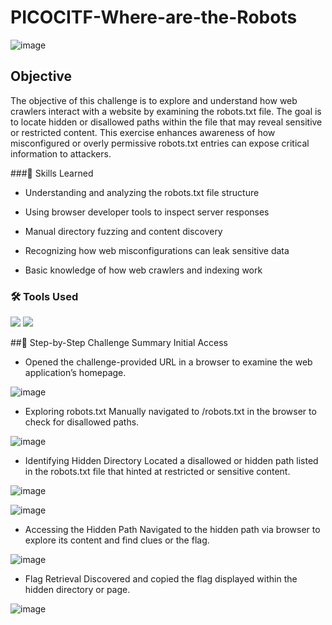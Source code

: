 # PICOCITF-Where-are-the-Robots


![image](https://github.com/user-attachments/assets/41a0c7b0-3a55-419f-a191-497c269f017b)

## Objective
The objective of this challenge is to explore and understand how web crawlers interact with a website by examining the robots.txt file. The goal is to locate hidden or disallowed paths within the file that may reveal sensitive or restricted content. This exercise enhances awareness of how misconfigured or overly permissive robots.txt entries can expose critical information to attackers.

###🧠 Skills Learned

- Understanding and analyzing the robots.txt file structure

- Using browser developer tools to inspect server responses

- Manual directory fuzzing and content discovery

- Recognizing how web misconfigurations can leak sensitive data

- Basic knowledge of how web crawlers and indexing work



### 🛠️ Tools Used
<div> <img src="https://img.shields.io/badge/-Browser%20DevTools-4285F4?&style=for-the-badge&logo=googlechrome&logoColor=white" /> <img src="https://img.shields.io/badge/-picoCTF-ff4757?&style=for-the-badge&logo=ctf&logoColor=white" /> </div>

##🧭 Step-by-Step Challenge Summary
Initial Access
- Opened the challenge-provided URL in a browser to examine the web application’s homepage.

![image](https://github.com/user-attachments/assets/6768eb06-bbb1-4cfc-8859-eb75d5fac048)

- Exploring robots.txt
Manually navigated to /robots.txt in the browser  to check for disallowed paths.

![image](https://github.com/user-attachments/assets/2aad29ca-da74-49bc-b7de-6edc6db4b5c3)


- Identifying Hidden Directory
Located a disallowed or hidden path listed in the robots.txt file that hinted at restricted or sensitive content.

![image](https://github.com/user-attachments/assets/691d9914-e0f7-4b93-93ff-9f7aee3fc66b)

![image](https://github.com/user-attachments/assets/f91f768c-d332-4fcf-91c4-36026f6882b5)


- Accessing the Hidden Path
Navigated to the hidden path via browser to explore its content and find clues or the flag.

![image](https://github.com/user-attachments/assets/a2f953a7-96eb-457f-8c45-be37bb9eca64)


- Flag Retrieval
Discovered and copied the flag displayed within the hidden directory or page.

![image](https://github.com/user-attachments/assets/b06b54e6-747d-47d0-b1fa-bcc3369d2497)
